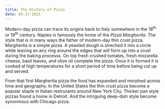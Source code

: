 ```yaml
---
title: The History of Pizza
date: 03-17-2025
---
```


Modern-day pizza can trace its origins back to Italy somewhere in the 18<sup>th</sup> or 19<sup>th</sup> century. Naples is famously the home of the *Pizza Margherita*. The style that is in many ways the father of modern-day thin crust pizza. Margherita is a simple pizza. A yeasted dough is streched it into a circle while leaving an airy ring around the edges that will form up into a crust during the baking processs. On top fresh crushed tomates, fresh mozarella cheese, basil leaves, and olive oil complete the pizza. Once it is formed it is cooked at high temperatures for a short period of time before being cut up and served.

From that first Marghertia pizza the food has expanded and morphed across time and geography. In the United States the thin crust pizza become a popular staple in Italian restrurants around New York City. Thicker pan style pizzas found a home in Detroit. And the intriguing deep-dish style become synonmous with Chicago pizza. 